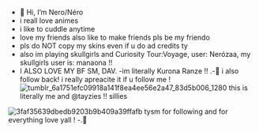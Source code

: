 - 👋 Hi, I’m Nero/Néro
- i reall love animes 
- i like to cuddle anytime
- love my friends also like to make friends pls be my friendo
- pls do NOT copy my skins even if u do ad credits ty
- also im playing skullgirls and Curiosity Tour:Voyage, user: Nerózaa, my skullgirls user is: manaona !!
- I ALSO LOVE MY BF SM, DAV.
-im literally Kurona Ranze !! .-🦈
i also follow back! i really apreacite it if u follow me !
![tumblr_6a1751efc09918a141f8ea4ee56e2a47_83d5b006_1280](https://github.com/user-attachments/assets/ed8a3065-107d-4aac-bbcf-e4f247df42b8)  this is literally me and @tayzies !! sillies


![3faf35639dbedb9203b9b409a39ffafb](https://github.com/user-attachments/assets/67dac541-870d-413a-833a-3363e46e7359) tysm for following and for everything love yall ! -.🦈
